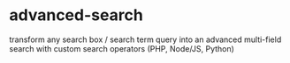 # advanced-search

transform any search box / search term query into an advanced multi-field search with custom search operators (PHP, Node/JS, Python)
